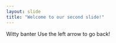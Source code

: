 ```yaml
---
layout: slide
title: "Welcome to our second slide!"
---
```

Witty banter
Use the left arrow to go back!
